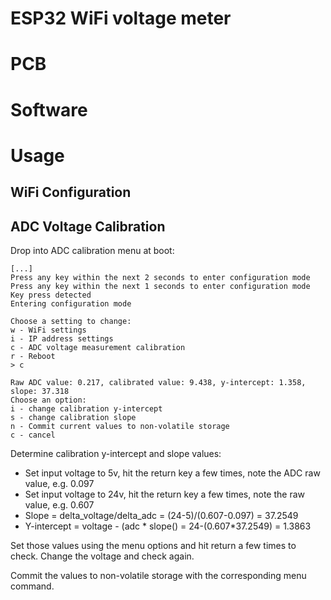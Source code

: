 # ESP32 WiFi voltage meter

# PCB

# Software

# Usage

## WiFi Configuration

## ADC Voltage Calibration

Drop into ADC calibration menu at boot:

    [...]
    Press any key within the next 2 seconds to enter configuration mode
    Press any key within the next 1 seconds to enter configuration mode
    Key press detected
    Entering configuration mode

    Choose a setting to change:
    w - WiFi settings
    i - IP address settings
    c - ADC voltage measurement calibration
    r - Reboot
    > c

    Raw ADC value: 0.217, calibrated value: 9.438, y-intercept: 1.358, slope: 37.318
    Choose an option:
    i - change calibration y-intercept
    s - change calibration slope
    n - Commit current values to non-volatile storage
    c - cancel

Determine calibration y-intercept and slope values:

* Set input voltage to 5v, hit the return key a few times, note the ADC raw value, e.g. 0.097
* Set input voltage to 24v, hit the return key a few times, note the raw value, e.g. 0.607
* Slope = delta_voltage/delta_adc = (24-5)/(0.607-0.097) = 37.2549
* Y-intercept = voltage - (adc * slope() = 24-(0.607*37.2549) = 1.3863

Set those values using the menu options and hit return a few times to check.
Change the voltage and check again.

Commit the values to non-volatile storage with the corresponding menu command.